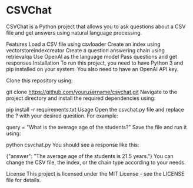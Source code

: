 # CSVChat
CSVChat is a Python project that allows you to ask questions about a CSV file and get answers using natural language processing.

Features
Load a CSV file using csvloader
Create an index using vectorstoreindexcreator
Create a question answering chain using retrievalqa
Use OpenAI as the language model
Pass questions and get responses
Installation
To run this project, you need to have Python 3 and pip installed on your system. You also need to have an OpenAI API key.

Clone this repository using:

git clone https://github.com/yourusername/csvchat.git
Navigate to the project directory and install the required dependencies using:

pip install -r requirements.txt
Usage
Open the csvchat.py file and replace the <replace question>? with your desired question. For example:

query = "What is the average age of the students?"
Save the file and run it using:

python csvchat.py
You should see a response like this:

{"answer": "The average age of the students is 21.5 years."}
You can change the CSV file, the index, or the chain type according to your needs.

License
This project is licensed under the MIT License - see the LICENSE file for details.
